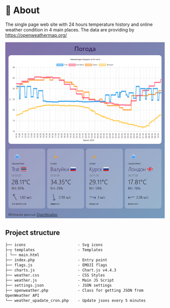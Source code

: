 # 🧐 About

The single page web site with 24 hours temperature history and 
online weather condition in 4 main places. The data are providing by https://openweathermap.org/

![Screen](https://raw.githubusercontent.com/okb3wok/weather/master/screen.png)

## Project structure

```text
├── icons                       - Svg icons
├─┬ templates                   - Templates
│ └── main.html   
├── index.php                   - Entry point
├── flags.js                    - EMOJI flags
├── charts.js                   - Chart.js v4.4.3
├── weather.css                 - CSS Styles
├── weather.js                  - Main JS Script
├── settings.json               - JSON settings
├── openweather.php             - Class for getting JSON from OpenWeather API
└── weather_upadate_cron.php    - Update jsons every 5 minutes
```
